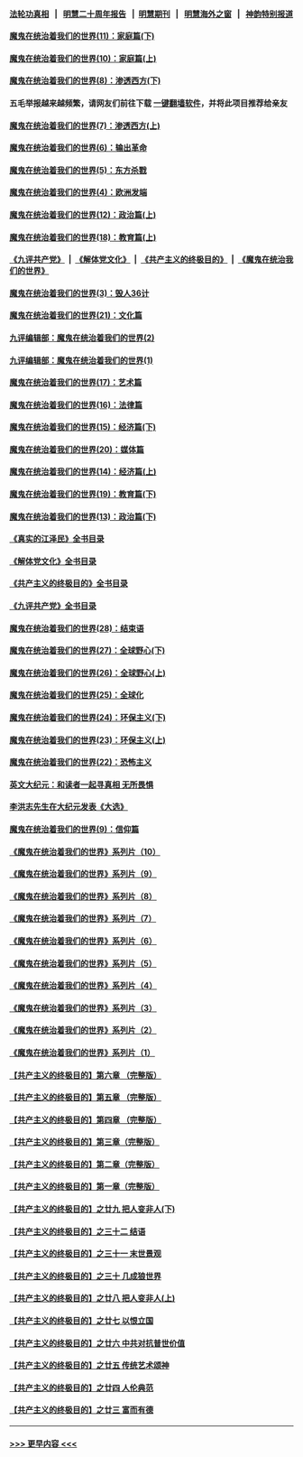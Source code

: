 #### [法轮功真相](https://github.com/gfw-breaker/truth/blob/master/README.md?t=0) &nbsp;&nbsp;|&nbsp;&nbsp; [明慧二十周年报告](https://github.com/gfw-breaker/mh-reports/blob/master/README.md?t=0) &nbsp;&nbsp;|&nbsp;&nbsp;[明慧期刊](https://github.com/gfw-breaker/mh-qikan) &nbsp;&nbsp;|&nbsp;&nbsp; [明慧海外之窗](https://github.com/gfw-breaker/mh-news/blob/master/README.md?t=0) &nbsp;&nbsp;|&nbsp;&nbsp; [神韵特别报道](https://github.com/gfw-breaker/mh-news/blob/master/shenyun.md?t=0)
#### [魔鬼在统治着我们的世界(11)：家庭篇(下)](../pages/nsc422/n10440961.md?t=11250901) 
#### [魔鬼在统治着我们的世界(10)：家庭篇(上)](../pages/nsc422/n10435448.md?t=11250901) 
#### [魔鬼在统治着我们的世界(8)：渗透西方(下)](../pages/nsc422/n10429603.md?t=11250901) 
#### 五毛举报越来越频繁，请网友们前往下载 [一键翻墙软件](https://github.com/gfw-breaker/ssr-accounts)，并将此项目推荐给亲友
#### [魔鬼在统治着我们的世界(7)：渗透西方(上)](../pages/nsc422/n10426013.md?t=11250901) 
#### [魔鬼在统治着我们的世界(6)：输出革命](../pages/nsc422/n10421536.md?t=11250901) 
#### [魔鬼在统治着我们的世界(5)：东方杀戮](../pages/nsc422/n10417707.md?t=11250901) 
#### [魔鬼在统治着我们的世界(4)：欧洲发端](../pages/nsc422/n10414890.md?t=11250901) 
#### [魔鬼在统治着我们的世界(12)：政治篇(上)](../pages/nsc422/n10444576.md?t=11250901) 
#### [魔鬼在统治着我们的世界(18)：教育篇(上)](../pages/nsc422/n10526970.md?t=11250901) 
#### [《九评共产党》](https://github.com/begood0513/9ping.md/blob/master/README.md) &nbsp;|&nbsp; [《解体党文化》](../../../../jtdwh.md/blob/master/README.md)  &nbsp;|&nbsp; [《共产主义的终极目的》](../../../../gczydzjmd.md/blob/master/README.md) &nbsp;|&nbsp; [《魔鬼在统治我们的世界》](../../../../mgztzwmdsj.md/blob/master/README.md) 
#### [魔鬼在统治着我们的世界(3)：毁人36计](../pages/nsc422/n10411583.md?t=11250901) 
#### [魔鬼在统治着我们的世界(21)：文化篇](../pages/nsc422/n10597706.md?t=11250901) 
#### [九评编辑部：魔鬼在统治着我们的世界(2)](../pages/nsc422/n10410036.md?t=11250901) 
#### [九评编辑部：魔鬼在统治着我们的世界(1)](../pages/nsc422/n10406825.md?t=11250901) 
#### [魔鬼在统治着我们的世界(17)：艺术篇](../pages/nsc422/n10499093.md?t=11250901) 
#### [魔鬼在统治着我们的世界(16)：法律篇](../pages/nsc422/n10485969.md?t=11250901) 
#### [魔鬼在统治着我们的世界(15)：经济篇(下)](../pages/nsc422/n10469975.md?t=11250901) 
#### [魔鬼在统治着我们的世界(20)：媒体篇](../pages/nsc422/n10586579.md?t=11250901) 
#### [魔鬼在统治着我们的世界(14)：经济篇(上)](../pages/nsc422/n10457370.md?t=11250901) 
#### [魔鬼在统治着我们的世界(19)：教育篇(下)](../pages/nsc422/n10564808.md?t=11250901) 
#### [魔鬼在统治着我们的世界(13)：政治篇(下)](../pages/nsc422/n10448270.md?t=11250901) 
#### [《真实的江泽民》全书目录](../pages/nsc422/n13721399.md?t=11250901) 
#### [《解体党文化》全书目录](../pages/nsc422/n13721157.md?t=11250901) 
#### [《共产主义的终极目的》全书目录](../pages/nsc422/n13721048.md?t=11250901) 
#### [《九评共产党》全书目录](../pages/nsc422/n13708085.md?t=11250901) 
#### [魔鬼在统治着我们的世界(28)：结束语](../pages/nsc422/n10936246.md?t=11250901) 
#### [魔鬼在统治着我们的世界(27)：全球野心(下)](../pages/nsc422/n10928319.md?t=11250901) 
#### [魔鬼在统治着我们的世界(26)：全球野心(上)](../pages/nsc422/n10900318.md?t=11250901) 
#### [魔鬼在统治着我们的世界(25)：全球化](../pages/nsc422/n10788205.md?t=11250901) 
#### [魔鬼在统治着我们的世界(24)：环保主义(下)](../pages/nsc422/n10695307.md?t=11250901) 
#### [魔鬼在统治着我们的世界(23)：环保主义(上)](../pages/nsc422/n10688613.md?t=11250901) 
#### [魔鬼在统治着我们的世界(22)：恐怖主义](../pages/nsc422/n10614727.md?t=11250901) 
#### [英文大纪元：和读者一起寻真相 无所畏惧](../pages/nsc422/n12542027.md?t=11250901) 
#### [李洪志先生在大纪元发表《大选》](../pages/nsc422/n12534746.md?t=11250901) 
#### [魔鬼在统治着我们的世界(9)：信仰篇](../pages/nsc422/n10432159.md?t=11250901) 
#### [《魔鬼在统治着我们的世界》系列片（10）](../pages/nsc422/n12292670.md?t=11250901) 
#### [《魔鬼在统治着我们的世界》系列片（9）](../pages/nsc422/n12290859.md?t=11250901) 
#### [《魔鬼在统治着我们的世界》系列片（8）](../pages/nsc422/n12287445.md?t=11250901) 
#### [《魔鬼在统治着我们的世界》系列片（7）](../pages/nsc422/n12283425.md?t=11250901) 
#### [《魔鬼在统治着我们的世界》系列片（6）](../pages/nsc422/n12282314.md?t=11250901) 
#### [《魔鬼在统治着我们的世界》系列片（5）](../pages/nsc422/n12281419.md?t=11250901) 
#### [《魔鬼在统治着我们的世界》系列片（4）](../pages/nsc422/n12274024.md?t=11250901) 
#### [《魔鬼在统治着我们的世界》系列片（3）](../pages/nsc422/n12271322.md?t=11250901) 
#### [《魔鬼在统治着我们的世界》系列片（2）](../pages/nsc422/n12269049.md?t=11250901) 
#### [《魔鬼在统治着我们的世界》系列片（1）](../pages/nsc422/n12267575.md?t=11250901) 
#### [【共产主义的终极目的】第六章 （完整版）](../pages/nsc422/n11428913.md?t=11250901) 
#### [【共产主义的终极目的】第五章 （完整版）](../pages/nsc422/n11428912.md?t=11250901) 
#### [【共产主义的终极目的】第四章 （完整版）](../pages/nsc422/n11428907.md?t=11250901) 
#### [【共产主义的终极目的】第三章（完整版）](../pages/nsc422/n11428848.md?t=11250901) 
#### [【共产主义的终极目的】第二章（完整版）](../pages/nsc422/n11428831.md?t=11250901) 
#### [【共产主义的终极目的】第一章（完整版）](../pages/nsc422/n11417651.md?t=11250901) 
#### [【共产主义的终极目的】之廿九 把人变非人(下)](../pages/nsc422/n11344140.md?t=11250901) 
#### [【共产主义的终极目的】之三十二 结语](../pages/nsc422/n11360535.md?t=11250901) 
#### [【共产主义的终极目的】之三十一 末世景观](../pages/nsc422/n11351129.md?t=11250901) 
#### [【共产主义的终极目的】之三十 几成狼世界](../pages/nsc422/n11348280.md?t=11250901) 
#### [【共产主义的终极目的】之廿八 把人变非人(上)](../pages/nsc422/n11340492.md?t=11250901) 
#### [【共产主义的终极目的】之廿七 以恨立国](../pages/nsc422/n11336944.md?t=11250901) 
#### [【共产主义的终极目的】之廿六 中共对抗普世价值](../pages/nsc422/n11324785.md?t=11250901) 
#### [【共产主义的终极目的】之廿五 传统艺术颂神](../pages/nsc422/n11296396.md?t=11250901) 
#### [【共产主义的终极目的】之廿四 人伦典范](../pages/nsc422/n11296397.md?t=11250901) 
#### [【共产主义的终极目的】之廿三 富而有德](../pages/nsc422/n11283598.md?t=11250901) 

----
#### [ >>> 更早内容 <<< ](../indexes/nsc422-earlier.md)
